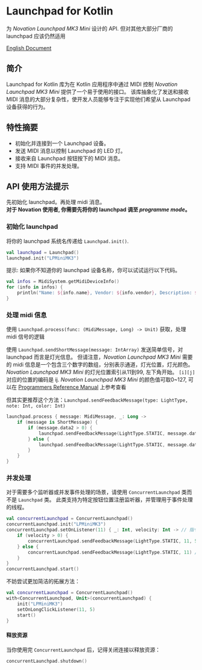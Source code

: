 # Launchpad for Kotlin

为 _Novation Launchpad MK3 Mini_ 设计的 API. 但对其他大部分厂商的 launchpad 应该仍然适用

[English Document](README.md)

## 简介

Launchpad for Kotlin 库为在 Kotlin 应用程序中通过 MIDI 控制 _Novation Launchpad MK3 Mini_ 提供了一个易于使用的接口。
该库抽象化了发送和接收 MIDI 消息的大部分复杂性，使开发人员能够专注于实现他们希望从 Launchpad 设备获得的行为。

## 特性摘要

- 初始化并连接到一个 Launchpad 设备。
- 发送 MIDI 消息以控制 Launchpad 的 LED 灯。
- 接收来自 Launchpad 按钮按下的 MIDI 消息。
- 支持 MIDI 事件的并发处理。

## API 使用方法提示

先初始化 launchpad。再处理 midi 消息。  
__对于 Novation 使用者, 你需要先将你的 launchpad 调至 _programme mode_。__

### 初始化 launchpad

将你的 launchpad 系统名传递给 `Launchpad.init()`.

```kotlin
val launchpad = Launchpad()
launchpad.init("LPMiniMK3")
```

提示: 如果你不知道你的 launchpad 设备名称，你可以试试运行以下代码。  

```kotlin
val infos = MidiSystem.getMidiDeviceInfo()
for (info in infos) {
    println("Name: ${info.name}, Vendor: ${info.vendor}, Description: ${info.description}")
}
```

### 处理 midi 信息

使用 `Launchpad.process(func: (MidiMessage, Long) -> Unit)` 获取，处理 midi 信号的逻辑  

使用 `Launchpad.sendShortMessage(message: IntArray)` 发送简单信号，对 launchpad 而言是灯光信息。
但请注意，_Novation Launchpad MK3 Mini_ 需要的 midi 信息是一个包含三个数字的数组，分别表示通道，灯光位置，灯光颜色。
_Novation Launchpad MK3 Mini_ 的灯光位置索引从11到99, 左下角开始。 `[i][j]` 对应的位置的编码是 ij.
_Novation Launchpad MK3 Mini_ 的颜色值可取0~127, 可以在 [Programmers Reference Manual](https://fael-downloads-prod.focusrite.com/customer/prod/s3fs-public/downloads/Launchpad%20Mini%20-%20Programmers%20Reference%20Manual.pdf) 上参考查看  

但其实更推荐这个方法：`Launchpad.sendFeedbackMessage(type: LightType, note: Int, color: Int)`

```kotlin
launchpad.process { message: MidiMessage, _: Long ->
    if (message is ShortMessage) {
        if (message.data2 > 0) {
            launchpad.sendFeedbackMessage(LightType.STATIC, message.data1, 5) //发送红色灯光信号
        } else {
            launchpad.sendFeedbackMessage(LightType.STATIC, message.data1) //移除灯光
        }
    }
}
```

### 并发处理

对于需要多个监听器或并发事件处理的场景，请使用 `ConcurrentLaunchpad` 类而不是 `Launchpad` 类。
此类支持为特定按钮位置注册监听器，并管理用于事件处理的线程。

```kotlin
val concurrentLaunchpad = ConcurrentLaunchpad()
concurrentLaunchpad.init("LPMiniMK3")
concurrentLaunchpad.setOnListener(11) { _: Int, velocity: Int -> // 指令类型，力度
    if (velocity > 0) {
        concurrentLaunchpad.sendFeedbackMessage(LightType.STATIC, 11, 5) //发送红色灯光信号
    } else {
        concurrentLaunchpad.sendFeedbackMessage(LightType.STATIC, 11) //移除灯光
    }
}
concurrentLaunchpad.start()
```

不妨尝试更加简洁的拓展方法：

```kotlin
val concurrentLaunchpad = ConcurrentLaunchpad()
with<ConcurrentLaunchpad, Unit>(concurrentLaunchpad) {
    init("LPMiniMK3")
    setOnLongClickListener(11, 5)
    start()
}
```

#### 释放资源

当你使用完 `ConcurrentLaunchpad` 后，记得关闭连接以释放资源：

```kotlin
concurrentLaunchpad.shutdown()
```